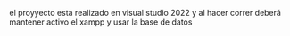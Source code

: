 el proyyecto esta realizado en visual studio 2022 y al hacer correr deberá mantener activo el xampp y usar la base de datos
